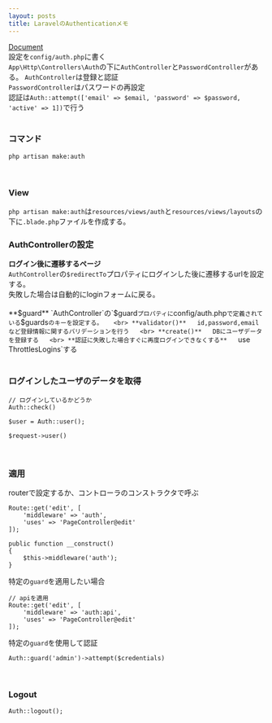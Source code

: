 ```yaml
---
layout: posts
title: LaravelのAuthenticationメモ 
---
```

[Document](https://laravel.com/docs/5.2/authentication)  
設定を`config/auth.php`に書く  
`App\Http\Controllers\Auth`の下に`AuthController`と`PasswordController`がある。
`AuthController`は登録と認証  
`PasswordController`はパスワードの再設定  
認証は`Auth::attempt(['email' => $email, 'password' => $password, 'active' => 1])`で行う     
<br>

### コマンド

```
php artisan make:auth
```
<br>

### View
`php artisan make:auth`は`resources/views/auth`と`resources/views/layouts`の下に`.blade.php`ファイルを作成する。 
<br>

### AuthControllerの設定
**ログイン後に遷移するページ**  
`AuthController`の`$redirectTo`プロパティにログインした後に遷移するurlを設定する。  
失敗した場合は自動的にloginフォームに戻る。  
<br>
**$guard**  
`AuthController`の`$guard`プロパティに`config/auth.php`で定義されている`$guards`のキーを設定する。  
<br>
**validator()**  
id,password,emailなど登録情報に関するバリデーションを行う  
<br>
**create()**  
DBにユーザデータを登録する  
<br>
**認証に失敗した場合すぐに再度ログインできなくする**  
`use ThrottlesLogins`する  
<br>

### ログインしたユーザのデータを取得

```
// ログインしているかどうか
Auth::check()

$user = Auth::user();

$request->user()
```
<br>

### 適用

routerで設定するか、コントローラのコンストラクタで呼ぶ   

```
Route::get('edit', [
    'middleware' => 'auth',
    'uses' => 'PageController@edit'
]);

public function __construct()
{
    $this->middleware('auth');
}
```

特定の`guard`を適用したい場合  

```
// apiを適用
Route::get('edit', [
    'middleware' => 'auth:api',
    'uses' => 'PageController@edit'
]);
```

特定の`guard`を使用して認証  

```
Auth::guard('admin')->attempt($credentials)
```
<br>

### Logout

```
Auth::logout();
```
<br>





































